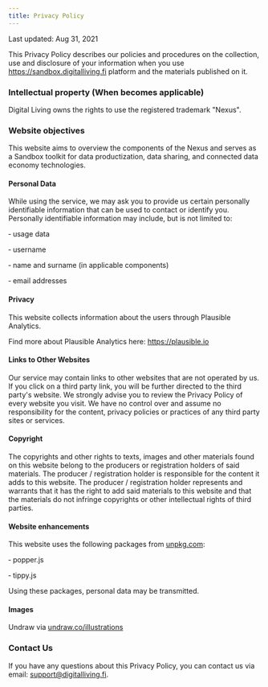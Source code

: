 ```yaml
---
title: Privacy Policy
---
```


Last updated: Aug 31, 2021

This Privacy Policy describes our policies and procedures on the collection, use and disclosure of your information when you use https://sandbox.digitalliving.fi platform and the materials published on it.

### Intellectual property (When becomes applicable)
Digital Living owns the rights to use the registered trademark "Nexus".

### Website objectives

This website aims to overview the components of the Nexus and serves as a Sandbox toolkit for data productization, data sharing, and connected data economy technologies.

#### Personal Data

While using the service, we may ask you to provide us certain personally identifiable information that can be used to contact or identify you. Personally identifiable information may include, but is not limited to:

&dash; usage data

&dash; username

&dash; name and surname (in applicable components)

&dash; email addresses

#### Privacy

This website collects information about the users through Plausible Analytics. 

Find more about Plausible Analytics here:
https://plausible.io


#### Links to Other Websites 

Our service may contain links to other websites that are not operated by us. If you click on a third party link, you will be further directed to the third party's website. We strongly advise you to review the Privacy Policy of every website you visit. We have no control over and assume no responsibility for the content, privacy policies or practices of any third party sites or services.

#### Copyright 

The copyrights and other rights to texts, images and other materials found on this website belong to the producers or registration holders of said materials. The producer / registration holder is responsible for the content it adds to this website. The producer / registration holder represents and warrants that it has the right to add said materials to this website and that the materials do not infringe copyrights or other intellectual rights of third parties.  

#### Website enhancements 

This website uses the following packages from <a href="https://unpkg.com" rel="noopener" target="_blank" title="UNPKG">unpkg.com</a>:

&dash; popper.js 

&dash; tippy.js

Using these packages, personal data may be transmitted.

#### Images

Undraw via [undraw.co/illustrations](https://undraw.co/illustrations)

### Contact Us

If you have any questions about this Privacy Policy, you can contact us via email: <support@digitalliving.fi>.

